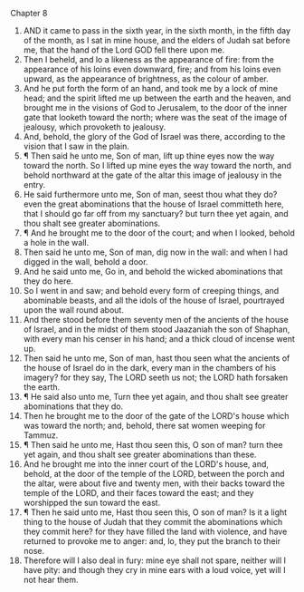

Chapter 8

1. AND it came to pass in the sixth year, in the sixth month, in the fifth day of the month, as I sat in mine house, and the elders of Judah sat before me, that the hand of the Lord GOD fell there upon me.
2. Then I beheld, and lo a likeness as the appearance of fire: from the appearance of his loins even downward, fire; and from his loins even upward, as the appearance of brightness, as the colour of amber.
3. And he put forth the form of an hand, and took me by a lock of mine head; and the spirit lifted me up between the earth and the heaven, and brought me in the visions of God to Jerusalem, to the door of the inner gate that looketh toward the north; where was the seat of the image of jealousy, which provoketh to jealousy.
4. And, behold, the glory of the God of Israel was there, according to the vision that I saw in the plain.
5. ¶ Then said he unto me, Son of man, lift up thine eyes now the way toward the north.  So I lifted up mine eyes the way toward the north, and behold northward at the gate of the altar this image of jealousy in the entry.
6. He said furthermore unto me, Son of man, seest thou what they do?  even the great abominations that the house of Israel committeth here, that I should go far off from my sanctuary?  but turn thee yet again, and thou shalt see greater abominations.
7. ¶ And he brought me to the door of the court; and when I looked, behold a hole in the wall.
8. Then said he unto me, Son of man, dig now in the wall: and when I had digged in the wall, behold a door.
9. And he said unto me, Go in, and behold the wicked abominations that they do here.
10. So I went in and saw; and behold every form of creeping things, and abominable beasts, and all the idols of the house of Israel, pourtrayed upon the wall round about.
11. And there stood before them seventy men of the ancients of the house of Israel, and in the midst of them stood Jaazaniah the son of Shaphan, with every man his censer in his hand; and a thick cloud of incense went up.
12. Then said he unto me, Son of man, hast thou seen what the ancients of the house of Israel do in the dark, every man in the chambers of his imagery?  for they say, The LORD seeth us not; the LORD hath forsaken the earth.
13. ¶ He said also unto me, Turn thee yet again, and thou shalt see greater abominations that they do.
14. Then he brought me to the door of the gate of the LORD's house which was toward the north; and, behold, there sat women weeping for Tammuz.
15. ¶ Then said he unto me, Hast thou seen this, O son of man? turn thee yet again, and thou shalt see greater abominations than these.
16. And he brought me into the inner court of the LORD's house, and, behold, at the door of the temple of the LORD, between the porch and the altar, were about five and twenty men, with their backs toward the temple of the LORD, and their faces toward the east; and they worshipped the sun toward the east.
17. ¶ Then he said unto me, Hast thou seen this, O son of man?  Is it a light thing to the house of Judah that they commit the abominations which they commit here?  for they have filled the land with violence, and have returned to provoke me to anger: and, lo, they put the branch to their nose.
18. Therefore will I also deal in fury: mine eye shall not spare, neither will I have pity: and though they cry in mine ears with a loud voice, yet will I not hear them.
